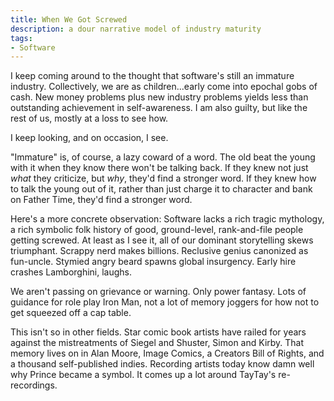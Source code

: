 ```yaml
---
title: When We Got Screwed
description: a dour narrative model of industry maturity
tags:
- Software
---
```


I keep coming around to the thought that software's still an immature industry.  Collectively, we are as children...early come into epochal gobs of cash.  New money problems plus new industry problems yields less than outstanding achievement in self-awareness.  I am also guilty, but like the rest of us, mostly at a loss to see how.

I keep looking, and on occasion, I see.

"Immature" is, of course, a lazy coward of a word.  The old beat the young with it when they know there won't be talking back.  If they knew not just _what_ they criticize, but _why_, they'd find a stronger word.  If they knew how to talk the young out of it, rather than just charge it to character and bank on Father Time, they'd find a stronger word.

Here's a more concrete observation: Software lacks a rich tragic mythology, a rich symbolic folk history of good, ground-level, rank-and-file people getting screwed.  At least as I see it, all of our dominant storytelling skews triumphant.  Scrappy nerd makes billions.  Reclusive genius canonized as fun-uncle.  Stymied angry beard spawns global insurgency.  Early hire crashes Lamborghini, laughs.

We aren't passing on grievance or warning.  Only power fantasy.  Lots of guidance for role play Iron Man, not a lot of memory joggers for how not to get squeezed off a cap table.

This isn't so in other fields.  Star comic book artists have railed for years against the mistreatments of Siegel and Shuster, Simon and Kirby.  That memory lives on in Alan Moore, Image Comics, a Creators Bill of Rights, and a thousand self-published indies.  Recording artists today know damn well why Prince became a symbol.  It comes up a lot around TayTay's re-recordings.
